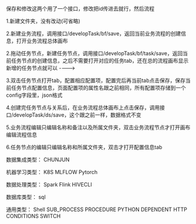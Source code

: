 <!--
 * @Author: YONG
 * @LastEditors: YONG
 * @Date: 2023-04-26 14:59:48
 * @LastEditTime: 2023-07-28 09:22:15
 * @Description:
-->

保存和修改这两个用了一个接口，修改把id传进去就行，然后流程

1.新建文件夹，没有改动(可省略)

2.新建业务流程，调用接口/developTask/bf/save，返回当前业务流程的创建信息，打开业务流程总体画布

2.拖动任务节点，新建任务节点，调用接口/developTask/bf/task/save，返回当前任务节点的创建信息，之后不需要打开对应的任务tab，还在总的流程画布显示新增的任务节点就可以 ---->

3.双击任务节点打开tab，配置相应配置项，配置完后再当前tab点击保存，保存当前任务节点配置信息，页面配置项的属性名跟之前相同，所有配置项存储到一个config字段里，json格式

4.创建完任务节点与关系后，在业务流程总体画布上点击保存，调用接口/developTask/ds/save，这个跟之前一样，数据格式不变

5.业务流程编辑只编辑名称和备注以及所属文件夹，双击业务流程节点才打开画布编辑流程信息

6.任务节点的编辑只编辑名称和所属文件夹，双击才打开配置信息tab

数据集成类型：
CHUNJUN

机器学习类型：
K8S
MLFLOW
Pytorch

数据处理类型：
Spark
Flink
HIVECLI

数据库类型：
sql

通用类型：
Shell
SUB_PROCESS
PROCEDURE
PYTHON
DEPENDENT
HTTP
CONDITIONS
SWITCH

